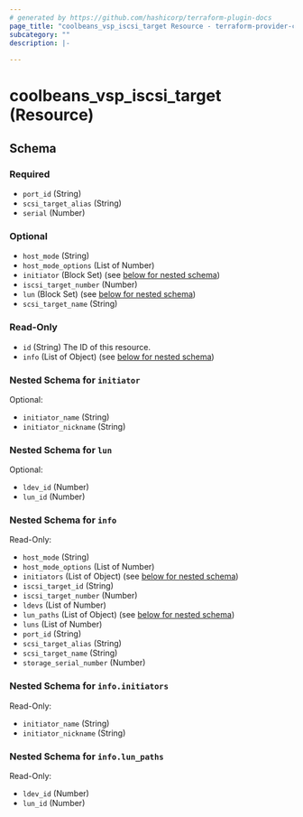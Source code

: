 ```yaml
---
# generated by https://github.com/hashicorp/terraform-plugin-docs
page_title: "coolbeans_vsp_iscsi_target Resource - terraform-provider-coolbeans"
subcategory: ""
description: |-
  
---
```


# coolbeans_vsp_iscsi_target (Resource)





<!-- schema generated by tfplugindocs -->
## Schema

### Required

- `port_id` (String)
- `scsi_target_alias` (String)
- `serial` (Number)

### Optional

- `host_mode` (String)
- `host_mode_options` (List of Number)
- `initiator` (Block Set) (see [below for nested schema](#nestedblock--initiator))
- `iscsi_target_number` (Number)
- `lun` (Block Set) (see [below for nested schema](#nestedblock--lun))
- `scsi_target_name` (String)

### Read-Only

- `id` (String) The ID of this resource.
- `info` (List of Object) (see [below for nested schema](#nestedatt--info))

<a id="nestedblock--initiator"></a>
### Nested Schema for `initiator`

Optional:

- `initiator_name` (String)
- `initiator_nickname` (String)


<a id="nestedblock--lun"></a>
### Nested Schema for `lun`

Optional:

- `ldev_id` (Number)
- `lun_id` (Number)


<a id="nestedatt--info"></a>
### Nested Schema for `info`

Read-Only:

- `host_mode` (String)
- `host_mode_options` (List of Number)
- `initiators` (List of Object) (see [below for nested schema](#nestedobjatt--info--initiators))
- `iscsi_target_id` (String)
- `iscsi_target_number` (Number)
- `ldevs` (List of Number)
- `lun_paths` (List of Object) (see [below for nested schema](#nestedobjatt--info--lun_paths))
- `luns` (List of Number)
- `port_id` (String)
- `scsi_target_alias` (String)
- `scsi_target_name` (String)
- `storage_serial_number` (Number)

<a id="nestedobjatt--info--initiators"></a>
### Nested Schema for `info.initiators`

Read-Only:

- `initiator_name` (String)
- `initiator_nickname` (String)


<a id="nestedobjatt--info--lun_paths"></a>
### Nested Schema for `info.lun_paths`

Read-Only:

- `ldev_id` (Number)
- `lun_id` (Number)


